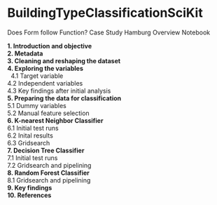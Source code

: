 # BuildingTypeClassificationSciKit
Does Form follow Function? Case Study Hamburg
Overview Notebook

**1. Introduction and objective<br>
2. Metadata<br>
3. Cleaning and reshaping the dataset<br>
4. Exploring the variables** <br>
   &nbsp; 4.1 Target variable <br>
    4.2 Independent variables<br>
    4.3 Key findings after initial analysis<br>
**5. Preparing the data for classification**<br>
    5.1 Dummy variables<br>
    5.2 Manual feature selection<br>
**6. K-nearest Neighbor Classifier**<br>
    6.1 Initial test runs<br>
    6.2 Inital results<br>
    6.3 Gridsearch<br>
**7. Decision Tree Classifier**<br>
    7.1 Initial test runs<br>
    7.2 Gridsearch and pipelining<br>
**8. Random Forest Classifier**<br>
    8.1 Gridsearch and pipelining<br>
**9. Key findings<br>
10. References**

